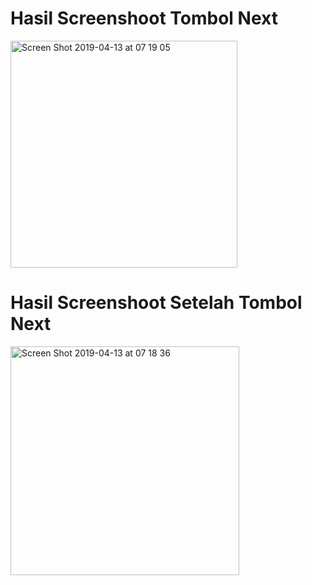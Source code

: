 # Hasil Screenshoot Tombol Next
<img width="363" alt="Screen Shot 2019-04-13 at 07 19 05" src="https://user-images.githubusercontent.com/23452268/56072256-302e7b00-5dbf-11e9-823e-a0274960761b.png">

# Hasil Screenshoot Setelah Tombol Next
<img width="366" alt="Screen Shot 2019-04-13 at 07 18 36" src="https://user-images.githubusercontent.com/23452268/56072349-eb571400-5dbf-11e9-81bd-2787b6acd2c9.png">
